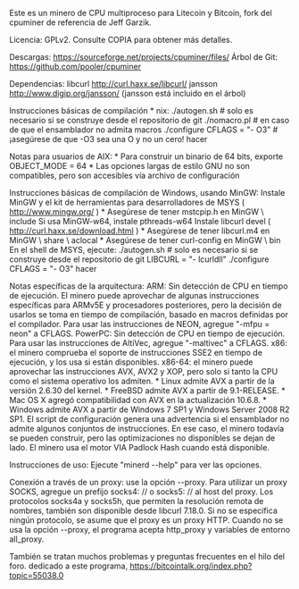 Este es un minero de CPU multiproceso para Litecoin y Bitcoin,
fork del cpuminer de referencia de Jeff Garzik.

Licencia: GPLv2. Consulte COPIA para obtener más detalles.

Descargas:   https://sourceforge.net/projects/cpuminer/files/ 
Árbol de Git:    https://github.com/pooler/cpuminer

Dependencias:
	libcurl			 http://curl.haxx.se/libcurl/ 
	jansson			 http://www.digip.org/jansson/
		(jansson está incluido en el árbol)

Instrucciones básicas de compilación * nix:
	./autogen.sh # solo es necesario si se construye desde el repositorio de git
	./nomacro.pl # en caso de que el ensamblador no admita macros
	./configure CFLAGS = "- O3" # ¡asegúrese de que -O3 sea una O y no un cero!
	hacer

Notas para usuarios de AIX:
	* Para construir un binario de 64 bits, exporte OBJECT_MODE = 64
	* Las opciones largas de estilo GNU no son compatibles, pero son accesibles
	  vía archivo de configuración

Instrucciones básicas de compilación de Windows, usando MinGW:
	Instale MinGW y el kit de herramientas para desarrolladores de MSYS ( http://www.mingw.org/ )
		* Asegúrese de tener mstcpip.h en MinGW \ include
	Si usa MinGW-w64, instale pthreads-w64
	Instale libcurl devel ( http://curl.haxx.se/download.html )
		* Asegúrese de tener libcurl.m4 en MinGW \ share \ aclocal
		* Asegúrese de tener curl-config en MinGW \ bin
	En el shell de MSYS, ejecute:
		./autogen.sh # solo es necesario si se construye desde el repositorio de git
		LIBCURL = "- lcurldll" ./configure CFLAGS = "- O3"
		hacer

Notas específicas de la arquitectura:
	ARM: Sin detección de CPU en tiempo de ejecución. El minero puede aprovechar
		de algunas instrucciones específicas para ARMv5E y procesadores posteriores,
		pero la decisión de usarlos se toma en tiempo de compilación,
		basado en macros definidas por el compilador.
		Para usar las instrucciones de NEON, agregue "-mfpu = neon" a CFLAGS.
	PowerPC: Sin detección de CPU en tiempo de ejecución.
		Para usar las instrucciones de AltiVec, agregue "-maltivec" a CFLAGS.
	x86: el minero comprueba el soporte de instrucciones SSE2 en tiempo de ejecución,
		y los usa si están disponibles.
	x86-64: el minero puede aprovechar las instrucciones AVX, AVX2 y XOP,
		pero solo si tanto la CPU como el sistema operativo los admiten.
		    * Linux admite AVX a partir de la versión 2.6.30 del kernel.
		    * FreeBSD admite AVX a partir de 9.1-RELEASE.
		    * Mac OS X agregó compatibilidad con AVX en la actualización 10.6.8.
		    * Windows admite AVX a partir de Windows 7 SP1 y
		      Windows Server 2008 R2 SP1.
		El script de configuración genera una advertencia si el ensamblador
		no admite algunos conjuntos de instrucciones. En ese caso, el minero
		todavía se pueden construir, pero las optimizaciones no disponibles se dejan de lado.
		El minero usa el motor VIA Padlock Hash cuando está disponible.

Instrucciones de uso: Ejecute "minerd --help" para ver las opciones.

Conexión a través de un proxy: use la opción --proxy.
Para utilizar un proxy SOCKS, agregue un prefijo socks4: // o socks5: // al host del proxy.
Los protocolos socks4a y socks5h, que permiten la resolución remota de nombres, también son
disponible desde libcurl 7.18.0.
Si no se especifica ningún protocolo, se asume que el proxy es un proxy HTTP.
Cuando no se usa la opción --proxy, el programa acepta http_proxy
y variables de entorno all_proxy.

También se tratan muchos problemas y preguntas frecuentes en el hilo del foro.
dedicado a este programa,
	https://bitcointalk.org/index.php?topic=55038.0
